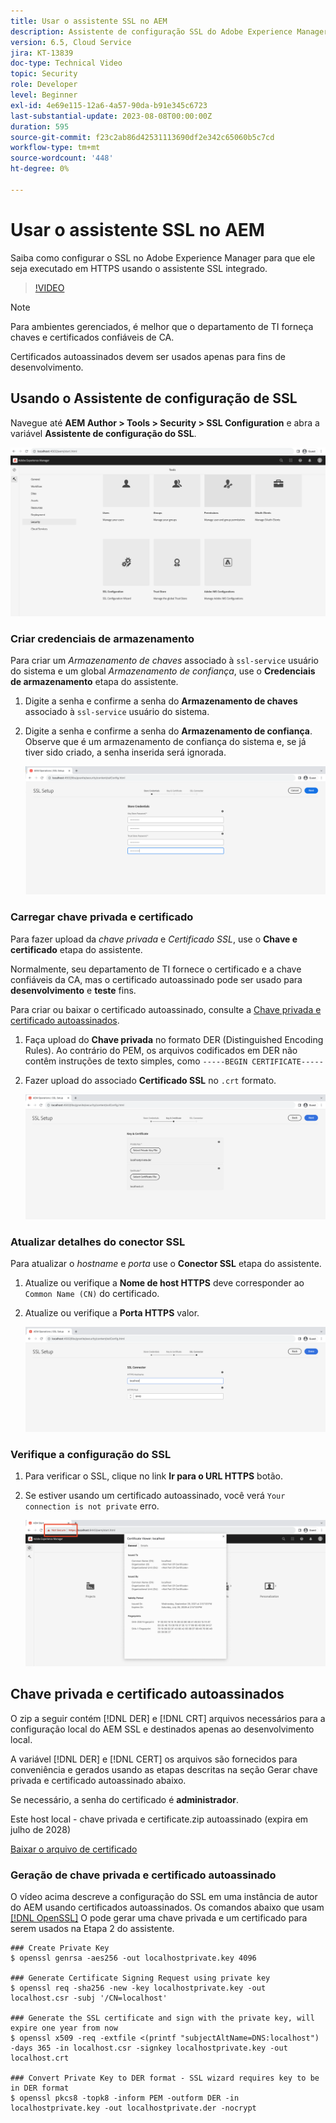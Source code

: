 ```yaml
---
title: Usar o assistente SSL no AEM
description: Assistente de configuração SSL do Adobe Experience Manager para facilitar a configuração de uma instância AEM para execução em HTTPS.
version: 6.5, Cloud Service
jira: KT-13839
doc-type: Technical Video
topic: Security
role: Developer
level: Beginner
exl-id: 4e69e115-12a6-4a57-90da-b91e345c6723
last-substantial-update: 2023-08-08T00:00:00Z
duration: 595
source-git-commit: f23c2ab86d42531113690df2e342c65060b5c7cd
workflow-type: tm+mt
source-wordcount: '448'
ht-degree: 0%

---
```


# Usar o assistente SSL no AEM

Saiba como configurar o SSL no Adobe Experience Manager para que ele seja executado em HTTPS usando o assistente SSL integrado.

>[!VIDEO](https://video.tv.adobe.com/v/17993?quality=12&learn=on)


>[!NOTE]
>
>Para ambientes gerenciados, é melhor que o departamento de TI forneça chaves e certificados confiáveis de CA.
>
>Certificados autoassinados devem ser usados apenas para fins de desenvolvimento.

## Usando o Assistente de configuração de SSL

Navegue até __AEM Author > Tools > Security > SSL Configuration__ e abra a variável __Assistente de configuração do SSL__.

![Assistente de configuração do SSL](assets/use-the-ssl-wizard/ssl-config-wizard.png)

### Criar credenciais de armazenamento

Para criar um _Armazenamento de chaves_ associado à `ssl-service` usuário do sistema e um global _Armazenamento de confiança_, use o __Credenciais de armazenamento__ etapa do assistente.

1. Digite a senha e confirme a senha do __Armazenamento de chaves__ associado à `ssl-service` usuário do sistema.
1. Digite a senha e confirme a senha do __Armazenamento de confiança__. Observe que é um armazenamento de confiança do sistema e, se já tiver sido criado, a senha inserida será ignorada.

   ![Configuração do SSL - Credenciais de armazenamento](assets/use-the-ssl-wizard/store-credentials.png)

### Carregar chave privada e certificado

Para fazer upload da _chave privada_ e _Certificado SSL_, use o __Chave e certificado__ etapa do assistente.

Normalmente, seu departamento de TI fornece o certificado e a chave confiáveis da CA, mas o certificado autoassinado pode ser usado para __desenvolvimento__ e __teste__ fins.

Para criar ou baixar o certificado autoassinado, consulte a [Chave privada e certificado autoassinados](#self-signed-private-key-and-certificate).

1. Faça upload do __Chave privada__ no formato DER (Distinguished Encoding Rules). Ao contrário do PEM, os arquivos codificados em DER não contêm instruções de texto simples, como `-----BEGIN CERTIFICATE-----`
1. Fazer upload do associado __Certificado SSL__ no `.crt` formato.

   ![Configuração do SSL - Chave privada e certificado](assets/use-the-ssl-wizard/privatekey-and-certificate.png)

### Atualizar detalhes do conector SSL

Para atualizar o _hostname_ e _porta_ use o __Conector SSL__ etapa do assistente.

1. Atualize ou verifique a __Nome de host HTTPS__ deve corresponder ao `Common Name (CN)` do certificado.
1. Atualize ou verifique a __Porta HTTPS__ valor.

   ![Configuração do SSL - Detalhes do conector SSL](assets/use-the-ssl-wizard/ssl-connector-details.png)

### Verifique a configuração do SSL

1. Para verificar o SSL, clique no link __Ir para o URL HTTPS__ botão.
1. Se estiver usando um certificado autoassinado, você verá `Your connection is not private` erro.

   ![Configuração do SSL - Verificar AEM em HTTPS](assets/use-the-ssl-wizard/verify-aem-over-ssl.png)

## Chave privada e certificado autoassinados

O zip a seguir contém [!DNL DER] e [!DNL CRT] arquivos necessários para a configuração local do AEM SSL e destinados apenas ao desenvolvimento local.

A variável [!DNL DER] e [!DNL CERT] os arquivos são fornecidos para conveniência e gerados usando as etapas descritas na seção Gerar chave privada e certificado autoassinado abaixo.

Se necessário, a senha do certificado é **administrador**.

Este host local - chave privada e certificate.zip autoassinado (expira em julho de 2028)

[Baixar o arquivo de certificado](assets/use-the-ssl-wizard/certificate.zip)

### Geração de chave privada e certificado autoassinado

O vídeo acima descreve a configuração do SSL em uma instância de autor do AEM usando certificados autoassinados. Os comandos abaixo que usam [[!DNL OpenSSL]](https://www.openssl.org/) O pode gerar uma chave privada e um certificado para serem usados na Etapa 2 do assistente.

```shell
### Create Private Key
$ openssl genrsa -aes256 -out localhostprivate.key 4096

### Generate Certificate Signing Request using private key
$ openssl req -sha256 -new -key localhostprivate.key -out localhost.csr -subj '/CN=localhost'

### Generate the SSL certificate and sign with the private key, will expire one year from now
$ openssl x509 -req -extfile <(printf "subjectAltName=DNS:localhost") -days 365 -in localhost.csr -signkey localhostprivate.key -out localhost.crt

### Convert Private Key to DER format - SSL wizard requires key to be in DER format
$ openssl pkcs8 -topk8 -inform PEM -outform DER -in localhostprivate.key -out localhostprivate.der -nocrypt
```

